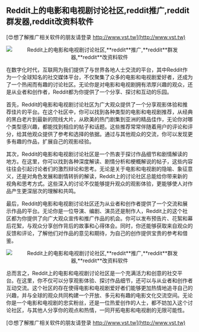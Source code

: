 ## **Reddit上的电影和电视剧讨论社区,**reddit**推广,**reddit**群发器,**reddit**改资料软件**

[😍想了解推广相关软件的朋友请登录 http://www.vst.tw](http://www.vst.tw)

 <center><img src="https://vst.tw/MP4/tuiguang/png/3.png" alt="Reddit上的电影和电视剧讨论社区,**reddit**推广,**reddit**群发器,**reddit**改资料软件"></center>

在数字化时代，互联网为我们提供了与世界各地人士交流的平台，其中Reddit作为一个全球知名的社交媒体平台，不仅聚集了众多的电影和电视剧爱好者，还成为了一个热闹而有趣的讨论社区。无论你是对电影和电视剧拥有浓厚兴趣的观众，还是从业者和创作者，Reddit都为你提供了一个分享、探讨和互动的乐园。

首先，Reddit的电影和电视剧讨论社区为广大观众提供了一个分享观影体验和推荐佳片的平台。在这个社区中，你可以找到各种类型的电影和电视剧推荐，从经典的黑白老片到最新的院线大片，从欧美的热门剧集到亚洲的精品佳作，无论你对哪个类型感兴趣，都能找到相应的帖子和话题。这些推荐常常伴随着用户的评论和评分，给其他观众提供了参考和选择的依据。通过与其他观众的交流，你可以发现更多有趣的作品，扩展自己的观影经验。

其次，Reddit的电影和电视剧讨论社区是一个热衷于探讨作品细节和剧情解读的地方。在这里，你可以找到各种深度解读、剧情分析和梗概解说的帖子，这些内容往往会引起讨论者们的激烈辩论和思考。无论是关于电影和电视剧的隐喻、象征意义，还是对角色发展和剧情转折的解读，Reddit上的讨论社区总能给你带来新的视角和思考方式。这些深入的讨论不仅能够提升观众的观影体验，更能够使人对作品产生更深层次的理解和共鸣。

最后，Reddit的电影和电视剧讨论社区还为从业者和创作者提供了一个交流和展示作品的平台。无论你是一位导演、编剧、演员还是制作人，Reddit上的这个社区都为你提供了向广大观众宣传和推广作品的机会。你可以发布预告片、花絮和幕后花絮，与观众分享创作背后的故事和心得体会。同时，你还能够获取来自观众的反馈和评论，了解他们对作品的意见和期待，为自己的创作提供宝贵的参考和借鉴。

 <center><img src="https://vst.tw/MP4/tuiguang/png/1.png" alt="Reddit上的电影和电视剧讨论社区,**reddit**推广,**reddit**群发器,**reddit**改资料软件"></center>

总而言之，Reddit上的电影和电视剧讨论社区是一个充满活力和创意的社交平台。在这里，你不仅可以分享观影体验、探讨作品细节，还可以与从业者和创作者互动交流。这个社区的存在使得电影和电视剧爱好者们能够更加热情地追寻自己的兴趣，并与全球的观众共同构建一个开放、多元和有趣的电影文化交流空间。无论你是一个电影和电视剧的忠实粉丝，还是一位热爱创作的人士，都不妨加入这个讨论社区，与其他人分享你的观点和热情，一同开拓电影和电视剧的无限可能性。

[😍想了解推广相关软件的朋友请登录 http://www.vst.tw](http://www.vst.tw)



